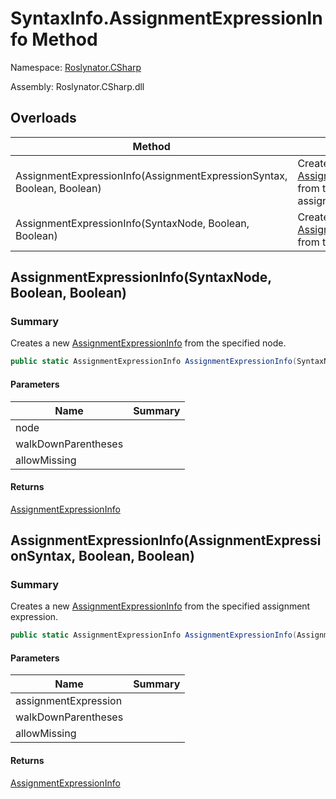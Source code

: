 # SyntaxInfo\.AssignmentExpressionInfo Method

Namespace: [Roslynator.CSharp](../../README.md)

Assembly: Roslynator\.CSharp\.dll

## Overloads

| Method | Summary |
| ------ | ------- |
| AssignmentExpressionInfo\(AssignmentExpressionSyntax, Boolean, Boolean\) | Creates a new [AssignmentExpressionInfo](../../Syntax/AssignmentExpressionInfo/README.md) from the specified assignment expression\. |
| AssignmentExpressionInfo\(SyntaxNode, Boolean, Boolean\) | Creates a new [AssignmentExpressionInfo](../../Syntax/AssignmentExpressionInfo/README.md) from the specified node\. |

## AssignmentExpressionInfo\(SyntaxNode, Boolean, Boolean\)

### Summary

Creates a new [AssignmentExpressionInfo](../../Syntax/AssignmentExpressionInfo/README.md) from the specified node\.

```csharp
public static AssignmentExpressionInfo AssignmentExpressionInfo(SyntaxNode node, bool walkDownParentheses = true, bool allowMissing = false)
```

#### Parameters

| Name | Summary |
| ---- | ------- |
| node | |
| walkDownParentheses | |
| allowMissing | |

#### Returns

[AssignmentExpressionInfo](../../Syntax/AssignmentExpressionInfo/README.md)


## AssignmentExpressionInfo\(AssignmentExpressionSyntax, Boolean, Boolean\)

### Summary

Creates a new [AssignmentExpressionInfo](../../Syntax/AssignmentExpressionInfo/README.md) from the specified assignment expression\.

```csharp
public static AssignmentExpressionInfo AssignmentExpressionInfo(AssignmentExpressionSyntax assignmentExpression, bool walkDownParentheses = true, bool allowMissing = false)
```

#### Parameters

| Name | Summary |
| ---- | ------- |
| assignmentExpression | |
| walkDownParentheses | |
| allowMissing | |

#### Returns

[AssignmentExpressionInfo](../../Syntax/AssignmentExpressionInfo/README.md)


